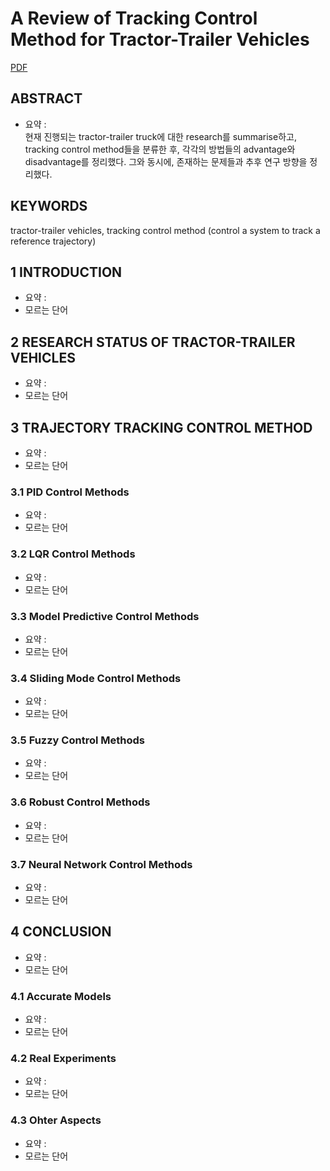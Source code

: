 # A Review of Tracking Control Method for Tractor-Trailer Vehicles

[PDF](3548608.3559323.pdf)

## ABSTRACT
- 요약 : <br> 현재 진행되는 tractor-trailer truck에 대한 research를 summarise하고, tracking control method들을 분류한 후, 각각의 방법들의 advantage와 disadvantage를 정리했다. 그와 동시에, 존재하는 문제들과 추후 연구 방향을 정리했다.

## KEYWORDS 
tractor-trailer vehicles, tracking control method (control a system to track a reference trajectory)

## 1 INTRODUCTION
- 요약 : <br> 
- 모르는 단어

## 2 RESEARCH STATUS OF TRACTOR-TRAILER VEHICLES
- 요약 : <br>
- 모르는 단어

## 3 TRAJECTORY TRACKING CONTROL METHOD
- 요약 : <br>
- 모르는 단어

### 3.1 PID Control Methods
- 요약 : <br>
- 모르는 단어

### 3.2 LQR Control Methods
- 요약 : <br>
- 모르는 단어

### 3.3 Model Predictive Control Methods
- 요약 : <br>
- 모르는 단어

### 3.4 Sliding Mode Control Methods
- 요약 : <br>
- 모르는 단어

### 3.5 Fuzzy Control Methods
- 요약 : <br>
- 모르는 단어

### 3.6 Robust Control Methods
- 요약 : <br>
- 모르는 단어

### 3.7 Neural Network Control Methods
- 요약 : <br>
- 모르는 단어

## 4 CONCLUSION
- 요약 : <br>
- 모르는 단어

### 4.1 Accurate Models
- 요약 : <br>
- 모르는 단어

### 4.2 Real Experiments
- 요약 : <br>
- 모르는 단어

### 4.3 Ohter Aspects
- 요약 : <br>
- 모르는 단어
